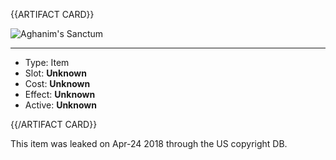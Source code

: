 <!-- ======================================

How to Contribute: https://ggs.wiki/r/howto

Artifact-specific info: https://github.com/GGS-ORG/artifact/blob/master/README.md

====================================== -->


{{ARTIFACT CARD}}

<!-- Card image goes here. -->

![Aghanim's Sanctum](https://i.imgur.com/n6hd7Ra.png)

---

<!-- Card description goes here. -->

* Type: Item
* Slot: **Unknown**
* Cost: **Unknown**
* Effect: **Unknown**         <!-- For items -->
* Active: **Unknown** <!-- For items -->

{{/ARTIFACT CARD}}

This item was leaked on Apr-24 2018 through the US copyright DB.
